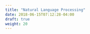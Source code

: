 ```yaml
---
title: "Natural Language Processing"
date: 2018-06-15T07:12:28-04:00
draft: true
weight: 20
---
```


